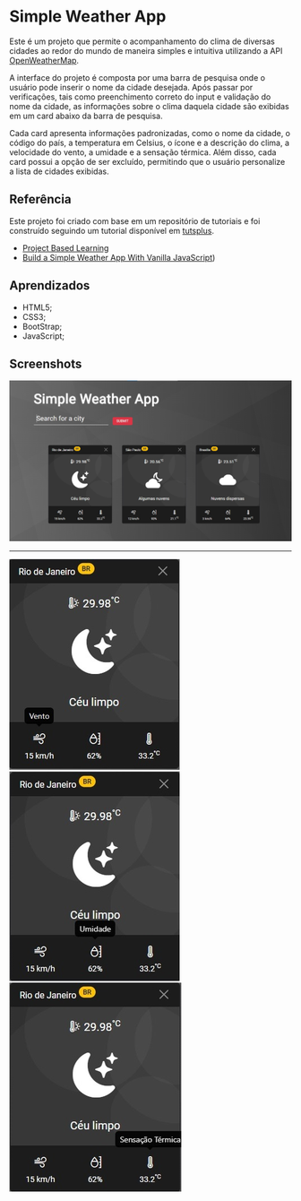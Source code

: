 # Simple Weather App

Este é um projeto que permite o acompanhamento do clima de diversas cidades ao redor do mundo de maneira simples e intuitiva utilizando a API [OpenWeatherMap](https://openweathermap.org/).

A interface do projeto é composta por uma barra de pesquisa onde o usuário pode inserir o nome da cidade desejada. Após passar por verificações, tais como preenchimento correto do input e validação do nome da cidade, as informações sobre o clima daquela cidade são exibidas em um card abaixo da barra de pesquisa.

Cada card apresenta informações padronizadas, como o nome da cidade, o código do país, a temperatura em Celsius, o ícone e a descrição do clima, a velocidade do vento, a umidade e a sensação térmica. Além disso, cada card possui a opção de ser excluído, permitindo que o usuário personalize a lista de cidades exibidas.

## Referência

Este projeto foi criado com base em um repositório de tutoriais e foi construído seguindo um tutorial disponível em [tutsplus](https://tutsplus.com/).

- [Project Based Learning](https://github.com/practical-tutorials/project-based-learning)
- [Build a Simple Weather App With Vanilla JavaScript](https://webdesign.tutsplus.com/tutorials/build-a-simple-weather-app-with-vanilla-javascript--cms-33893))

## Aprendizados

- HTML5;
- CSS3;
- BootStrap;
- JavaScript;

## Screenshots

![FullScreen](./img/fullscreen.jpg)

<hr>

![vento](./img/vento.jpg)
![umidade](./img/umidade.jpg)
![sensação](./img/sensacao.jpg)
